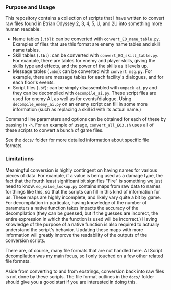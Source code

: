 ### Purpose and Usage

This repository contains a collection of scripts that I have written to convert raw files found in Etrian Odyssey 2, 3, 4, 5, U, and 2U into something more human readable:

- Name tables (`.tbl`): can be converted with `convert_EO_name_table.py`. Examples of files that use this format are enemy name tables and skill name tables.
- Skill tables (`.tbl`): can be converted with `convert_EO_skill_table.py`. For example, there are tables for enemy and player skills, giving the skills type and effects, and the power of the skills as it levels up.
- Message tables (`.mbm`): can be converted with `convert_msg.py`. For example, there are message tables for each facility's dialogues, and for each floor's events.
- Script files (`.bf`): can be simply disassembled with `unpack_ai.py` and they can be decompiled with `decompile_ai.py`. These script files are used for enemy AI, as well as for events/dialogue. Using `decompile_enemy_ai.py` on an enemy script can fill in some more information (such as replacing a skill id with its actual name.)

Command line parameters and options can be obtained for each of these by passing in `-h`. For an example of usage, `convert_all_EO3.sh` uses all of these scripts to convert a bunch of game files.

See the `docs/` folder for more detailed information about specific file formats.

### Limitations

Meaningful conversion is highly contingent on having names for various pieces of data. For example, if a value is being used as a damage type, the fact that the fourth least significant bit signifies "Fire" is something we just need to know. `eo_value_lookup.py` contains maps from raw data to names for things like this, so that the scripts can fill in this kind of information for us. These maps are highly incomplete, and likely vary quite a bit by game.
For decompilation in particular, having knowledge of the number of parameters a native function takes impacts the accuracy of the decompilation (they can be guessed, but if the guesses are incorect, the entire expression in which the function is used will be incorrect.) Having knowledge of the purpose of a native function is also required to actually understand the script's behavior.
Updating these maps with more information will greatly improve the readability of the outputs of the conversion scripts.

There are, of course, many file formats that are not handled here. AI Script decompilation was my main focus, so I only touched on a few other related file formats.
 
Aside from converting to and from eostrings, conversion back into raw files is not done by these scripts. The file format outlines in the `docs/` folder should give you a good start if you are interested in doing this.
